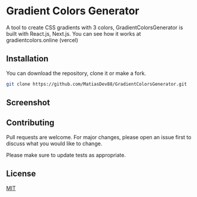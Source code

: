 # Gradient Colors Generator

A tool to create CSS gradients with 3 colors, GradientColorsGenerator is built with React.js, Next.js. You can see how it works at gradientcolors.online (vercel)

## Installation

You can download the repository, clone it or make a fork.

```bash
git clone https://github.com/MatiasDev88/GradientColorsGenerator.git
```

## Screenshot

## Contributing

Pull requests are welcome. For major changes, please open an issue first
to discuss what you would like to change.

Please make sure to update tests as appropriate.

## License

[MIT](https://choosealicense.com/licenses/mit/)
